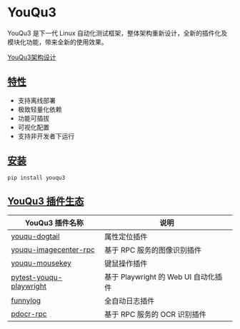 # YouQu3 [](docs/assets/logo.png)

YouQu3 是下一代 Linux 自动化测试框架，整体架构重新设计，全新的插件化及模块化功能，带来全新的使用效果。

[YouQu3架构设计](docs/YouQu3架构设计.md)

## [特性]()

- 支持离线部署
- 极致轻量化依赖
- 功能可插拔
- 可视化配置
- 支持非开发者下运行

## [安装]()

```shell
pip install youqu3
```

## [YouQu3 插件生态]()

| YouQu3 插件名称                                              | 说明                                 |
| ------------------------------------------------------------ | ------------------------------------ |
| [youqu-dogtail](https://github.com/funny-dream/youqu-dogtail) | 属性定位插件                         |
| [youqu-imagecenter-rpc](https://github.com/funny-dream/youqu-imagecenter-rpc) | 基于 RPC 服务的图像识别插件      |
| [youqu-mousekey](https://github.com/funny-dream/youqu-mousekey) | 键鼠操作插件                         |
| [pytest-youqu-playwright](https://github.com/funny-dream/pytest-youqu-playwright) | 基于 Playwright 的 Web UI 自动化插件 |
| [funnylog](https://linuxdeepin.github.io/funnylog/)          | 全自动日志插件                       |
| [pdocr-rpc](https://linuxdeepin.github.io/pdocr-rpc/)        | 基于 RPC 服务的 OCR 识别插件         |

